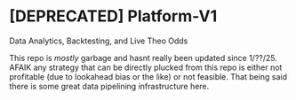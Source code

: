 # [DEPRECATED] Platform-V1
Data Analytics, Backtesting, and Live Theo Odds

This repo is *mostly* garbage and hasnt really been updated since 1/??/25. AFAIK any strategy that can be directly plucked from this repo is either not profitable (due to lookahead bias or the like) or not feasible. That being said there is some great data pipelining infrastructure here.

